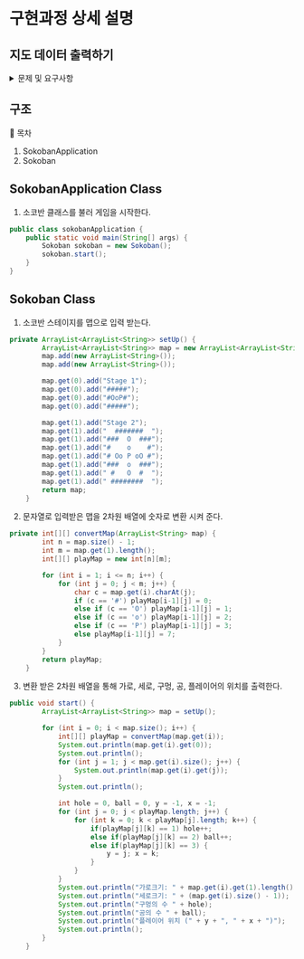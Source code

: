 # 구현과정 상세 설명

## 지도 데이터 출력하기 

<details>
<summary>문제 및 요구사항</summary>
<div markdown="1">

* 1단계: 지도 데이터 읽어서 2차원 배열에 저장하고 화면에 출력하기

1. 입력: 아래 내용을 문자열로 넘겨서 처리하는 함수를 작성한다.
```
Stage 1
#####
#OoP#
#####
=====
Stage 2
#######
###  O  ###
#    o    #
# Oo P oO #
###  o  ###
#   O  # 
########
```
2. 위 값을 읽어 2차원 배열로 변환 저장한다.

```
#	벽(Wall)	0
O	구멍(Hall)	1
o	공(Ball)	2
P	플레이어(Player)	3
=	스테이지 구분	4
```

3. 출력할 내용

* 아래와 같은 형태로 각 스테이지 정보를 출력한다.
  * 플레이어 위치는 배열 [0][0]을 기준으로 처리한다
    * 아래 출력 예시와 상관없이 기준에 맞춰서 얼마나 떨어진지 표시하면 된다
  * 스테이지 구분값은 출력하지 않는다

```
Stage 1

#####
#OoP#
#####

가로크기: 5
세로크기: 3
구멍의 수: 1
공의 수: 1
플레이어 위치 (2, 4)

Stage 2

#######
###  O  ###
#    o    #
# Oo P oO #
###  o  ###
#   O  # 
########

가로크기: 11
세로크기: 7
구멍의 수: 4
공의 수: 4
플레이어 위치 (4, 6)
```

1단계 코딩 요구사항

컴파일 또는 실행이 가능해야 한다. (컴파일이나 실행되지 않을 경우 감점 대상)
gist는 하위 폴더 구조를 지원하지 않기 때문에 컴파일 또는 실행에 필요한 소스 코드는 모두 포함하고, 프로젝트 파일 등은 포함하지 않아도 된다.
자기만의 기준으로 최대한 간결하게 코드를 작성한다.

Readme.md에 풀이 과정 및 코드 설명, 실행 결과를 기술하고 코드와 같이 gist에 포함해야 한다.
제출시 gist URL과 revision 번호를 함께 제출한다.

</div>
</details>


## 구조

📕 목차
1. SokobanApplication
2. Sokoban

## SokobanApplication Class

1. 소코반 클래스를 불러 게임을 시작한다.

```java
public class sokobanApplication {
    public static void main(String[] args) {
        Sokoban sokoban = new Sokoban();
        sokoban.start();
    }
}
```

## Sokoban Class

1. 소코반 스테이지를 맵으로 입력 받는다.
```java
private ArrayList<ArrayList<String>> setUp() {
        ArrayList<ArrayList<String>> map = new ArrayList<ArrayList<String>>();
        map.add(new ArrayList<String>());
        map.add(new ArrayList<String>());

        map.get(0).add("Stage 1");
        map.get(0).add("#####");
        map.get(0).add("#OoP#");
        map.get(0).add("#####");

        map.get(1).add("Stage 2");
        map.get(1).add("  #######  ");
        map.get(1).add("###  O  ###");
        map.get(1).add("#    o    #");
        map.get(1).add("# Oo P oO #");
        map.get(1).add("###  o  ###");
        map.get(1).add(" #   O  #  ");
        map.get(1).add(" ########  ");
        return map;
    }
```

2. 문자열로 입력받은 맵을 2차원 배열에 숫자로 변환 시켜 준다.

```java
private int[][] convertMap(ArrayList<String> map) {
        int n = map.size() - 1;
        int m = map.get(1).length();
        int[][] playMap = new int[n][m];

        for (int i = 1; i <= n; i++) {
            for (int j = 0; j < m; j++) {
                char c = map.get(i).charAt(j);
                if (c == '#') playMap[i-1][j] = 0;
                else if (c == 'O') playMap[i-1][j] = 1;
                else if (c == 'o') playMap[i-1][j] = 2;
                else if (c == 'P') playMap[i-1][j] = 3;
                else playMap[i-1][j] = 7;
            }
        }
        return playMap;
    }
```

3. 변환 받은 2차원 배열을 통해 가로, 세로, 구멍, 공, 플레이어의 위치를 출력한다.

```java
public void start() {
        ArrayList<ArrayList<String>> map = setUp();

        for (int i = 0; i < map.size(); i++) {
            int[][] playMap = convertMap(map.get(i));
            System.out.println(map.get(i).get(0));
            System.out.println();
            for (int j = 1; j < map.get(i).size(); j++) {
                System.out.println(map.get(i).get(j));
            }
            System.out.println();

            int hole = 0, ball = 0, y = -1, x = -1;
            for (int j = 0; j < playMap.length; j++) {
                for (int k = 0; k < playMap[j].length; k++) {
                    if(playMap[j][k] == 1) hole++;
                    else if(playMap[j][k] == 2) ball++;
                    else if(playMap[j][k] == 3) {
                        y = j; x = k;
                    }
                }
            }
            System.out.println("가로크기: " + map.get(i).get(1).length());
            System.out.println("세로크기: " + (map.get(i).size() - 1));
            System.out.println("구멍의 수 " + hole);
            System.out.println("공의 수 " + ball);
            System.out.println("플레이어 위치 (" + y + ", " + x + ")");
            System.out.println();
        }
    }
```